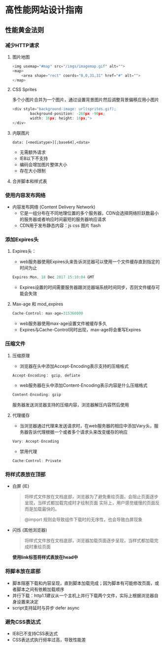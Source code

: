 # 高性能网站设计指南

## 性能黄金法则

### 减少HTTP请求
1. 图片地图

    ```javascript
    <img usemap="#map" src="/imgs/imagemap.gif" alt="">
    <map>
        <area shape="rect" coords="0,0,31,31" href="#" alt="">
    </map>
    ```

2. CSS Sprites
    
    多个小图片合并为一个图片，通过设置背景图片然后调整背景偏移应用小图片
    
    ```javascript
    <div style="background-image: url(sprites.gif);
            background-position: -260px -90px;
            width: 16px; height: 16px;">
    </div>
    ```

3. 内联图片
     ```
     data: [<mediatype>][;base64],<data>
     ```
     - 无需额外请求
     - IE8以下不支持
     - 编码会增加图片整体大小
     - 存在大小限制

4. 合并脚本和样式表

### 使用内容发布网络
- 内容发布网络 (Content Delivery Network)
    - 它是一组分布在不同地理位置的多个服务器，CDN会选择网络阶跃数最小的服务器或者响应时间最短的服务器响应请求
    - CDN用于发布静态内容：js css 图片 flash

### 添加Expires头
1. Expires头：
    - web服务器使用Expires头来告诉浏览器可以使用一个文件缓存直到指定的时间为止
    ```javascript
    Expires:Mon, 18 Dec 2017 15:10:04 GMT
    ```
    - Expires设置的时间需要服务器跟浏览器端系统时间同步，否则文件缓存可能会失效

2. Max-age 和 mod_expires
    ```javascript
    Cache-Control: max-age=315360000
    ```
    - web服务器使用max-age设置文件被缓存多久
    - Expires与Cache-Control同时出现，max-age将会重写Expires

### 压缩文件

1. 压缩原理
    - 浏览器在头中添加Accept-Encoding表示支持的压缩格式
    ```javascript
    Accept-Encoding： gzip, defiate
    ```
    - web服务器在头中添加Content-Encoding表示内容是什么压缩格式
    ```javascript
    Content-Encoding: gzip
    ```
    服务器发送浏览器支持的压缩内容，浏览器解压内容然后使用

2. 代理缓存
    - 当浏览器通过代理来发送请求时，在web服务器的相应中添加Vary头，服务器告诉代理根据一个或者多个请求头来改变缓存的响应
    ```javascript
    Vary: Accept-Encoding
    ```
    - 禁用代理
    ```javascript
    Cache-Control: Private
    ```

### 将样式表放在顶部

- 白屏 (IE)
    > 将样式文件放在文档底部，浏览器为了避免重绘页面，会阻止页面逐步呈现，当样式都加载完成时才绘制页面
    实际上，用户感觉缓慢的页面反而是加载最快的。

    > @import 规则会导致组件下载时的无序性，也会导致白屏现象


- 闪烁 (其他浏览器)
    > 将样式文件放在文档底部，浏览器加载页面逐步呈现，当样式都加载完成时重绘页面

    <strong>使用link标签将样式表放在head中</strong>

### 将脚本放在底部

- 脚本阻塞下载和内容呈现，直到脚本加载完成；因为脚本有可能修改页面，或者脚本之间有依赖加载顺序
- 并行下载：http1.1建议从一个主机上并行下载两个文件，实际上根据浏览器自身设置来决定
- script支持延时与异步  defer async

### 避免CSS表达式
- IE8已不支持CSS表达式
- CSS表达式执行频率过高，导致性能差
